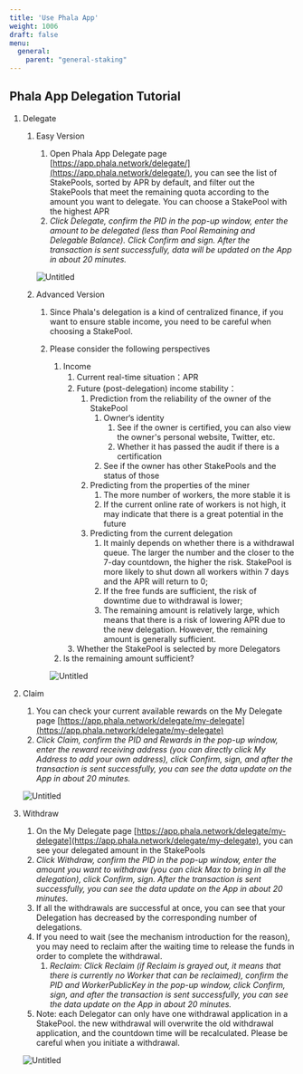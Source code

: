 ```yaml
---
title: 'Use Phala App'
weight: 1006
draft: false
menu:
  general:
    parent: "general-staking"
---
```


## Phala App Delegation Tutorial

1. Delegate
    1. Easy Version
        1. Open Phala App Delegate page [https://app.phala.network/delegate/](https://app.phala.network/delegate/), you can see the list of StakePools, sorted by APR by default, and filter out the StakePools that meet the remaining quota according to the amount you want to delegate. You can choose a StakePool with the highest APR
        2. *Click Delegate, confirm the PID in the pop-up window, enter the amount to be delegated (less than Pool Remaining and Delegable Balance). Click Confirm and sign. After the transaction is sent successfully, data will be updated on the App in about 20 minutes.*

        ![Untitled](https://s3-us-west-2.amazonaws.com/secure.notion-static.com/1895ea96-7dc9-40af-a76b-5c9c37b47c39/Untitled.png)

    2. Advanced Version
        1. Since Phala's delegation is a kind of centralized finance, if you want to ensure stable income, you need to be careful when choosing a StakePool.
        2. Please consider the following perspectives
            1. Income
                1. Current real-time situation：APR
                2. Future (post-delegation) income stability：
                    1. Prediction from the reliability of the owner of the StakePool
                        1. Owner‘s identity
                            1. See if the owner is certified, you can also view the owner's personal website, Twitter, etc.
                            2. Whether it has passed the audit if there is a certification
                        2. See if the owner has other StakePools and the status of those
                    2. Predicting from the properties of the miner
                        1. The more number of workers, the more stable it is
                        2. If the current online rate of workers is not high, it may indicate that there is a great potential in the future
                    3. Predicting from the current delegation
                        1. It mainly depends on whether there is a withdrawal queue. The larger the number and the closer to the 7-day countdown, the higher the risk. StakePool is more likely to shut down all workers within 7 days and the APR will return to 0;
                        2. If the free funds are sufficient, the risk of downtime due to withdrawal is lower;
                        3. The remaining amount is relatively large, which means that there is a risk of lowering APR due to the new delegation. However, the remaining amount is generally sufficient.
                3. Whether the StakePool is selected by more Delegators
            2. Is the remaining amount sufficient?

            ![Untitled](https://s3-us-west-2.amazonaws.com/secure.notion-static.com/97307aa7-9de2-4f10-b881-1c3c90876e5f/Untitled.png)

2. Claim
    1. You can check your current available rewards on the My Delegate page [https://app.phala.network/delegate/my-delegate](https://app.phala.network/delegate/my-delegate)
    2. *Click Claim, confirm the PID and Rewards in the pop-up window, enter the reward receiving address (you can directly click My Address to add your own address), click Confirm, sign, and after the transaction is sent successfully, you can see the data update on the App in about 20 minutes.*

    ![Untitled](https://s3-us-west-2.amazonaws.com/secure.notion-static.com/30f460b9-2c4c-4295-afe6-d751167d382e/Untitled.png)

3. Withdraw
    1. On the My Delegate page [https://app.phala.network/delegate/my-delegate](https://app.phala.network/delegate/my-delegate), you can see your delegated amount in the StakePools
    2. *Click Withdraw, confirm the PID in the pop-up window, enter the amount you want to withdraw (you can click Max to bring in all the delegation), click Confirm, sign. After the transaction is sent successfully, you can see the data update on the App in about 20 minutes.*
    3. If all the withdrawals are successful at once, you can see that your Delegation has decreased by the corresponding number of delegations.
    4. If you need to wait (see the mechanism introduction for the reason), you may need to reclaim after the waiting time to release the funds in order to complete the withdrawal.
        1. *Reclaim: Click Reclaim (if Reclaim is grayed out, it means that there is currently no Worker that can be reclaimed), confirm the PID and WorkerPublicKey in the pop-up window, click Confirm, sign, and after the transaction is sent successfully, you can see the data update on the App in about 20 minutes.*
    5. Note: each Delegator can only have one withdrawal application in a StakePool. the new withdrawal will overwrite the old withdrawal application, and the countdown time will be recalculated. Please be careful when you initiate a withdrawal.

    ![Untitled](https://s3-us-west-2.amazonaws.com/secure.notion-static.com/00392220-9d4e-48b4-b946-f48162d942ea/Untitled.png)
